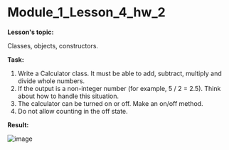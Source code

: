 # Module_1_Lesson_4_hw_2
**Lesson's topic:**

Classes, objects, constructors.

**Task:**

1. Write a Calculator class. It must be able to add, subtract, multiply and divide whole numbers.
2. If the output is a non-integer number (for example, 5 / 2 = 2.5). Think about how to handle this situation.
3. The calculator can be turned on or off. Make an on/off method.
4. Do not allow counting in the off state.

**Result:**

![image](https://github.com/vdcast/Module_1_Lesson_4_hw_2/assets/108469609/ab76d1ad-ffc1-44cd-abdd-c76077cbc4a1)
